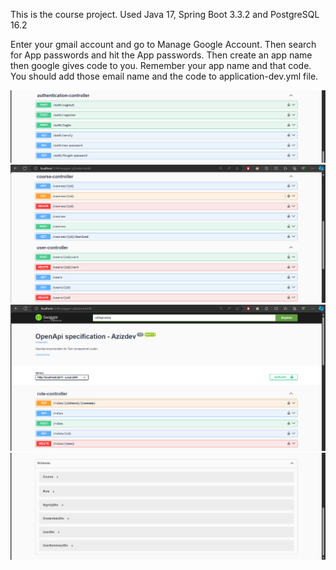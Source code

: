 This is the course project.
    Used Java 17, Spring Boot 3.3.2 and PostgreSQL 16.2

Enter your gmail account and go to Manage Google Account. Then search for App passwords and hit the App passwords. Then create an app name then google gives code to you. Remember your app name and that code.
You should add those email name and the code to application-dev.yml file.

![auth.png](src/main/resources/images/auth.png)
![course_users.png](src/main/resources/images/course_users.png)
![roles.png](src/main/resources/images/roles.png)
![schemas.png](src/main/resources/images/schemas.png)